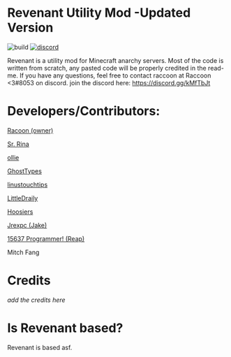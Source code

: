 # Revenant Utility Mod -Updated Version

![build](https://github.com/i0x75/Revenant/workflows/Java%20CI%20with%20Gradle/badge.svg)
[![discord](https://img.shields.io/badge/Discord-NJcbTm9-8080c0)](https://discord.gg/NJcbTm9)

Revenant is a utility mod for Minecraft anarchy servers. Most of the code is written from scratch, any pasted code will be properly credited in the read-me. If you have any questions, feel free to contact raccoon at Raccoon <3#8053 on discord. join the discord here: https://discord.gg/kMfTbJt

# Developers/Contributors:

[Racoon (owner)](https://github.com/i0x75) 

[Sr. Rina](https://github.com/SirRina) 

[ollie](https://github.com/olliem5) 

[GhostTypes](https://github.com/GhostTypes) 

[linustouchtips](https://github.com/linustouchtips) 

[LittleDraily](https://github.com/LittleDraily) 

[Hoosiers](https://github.com/IUDevman) 

[Jrexpc (Jake)](https://github.com/Jrepxc) 

[15637 Programmer! (Reap)](https://github.com/yagel15637)

Mitch Fang

# Credits

*add the credits here*

# Is Revenant based?

Revenant is based asf.
